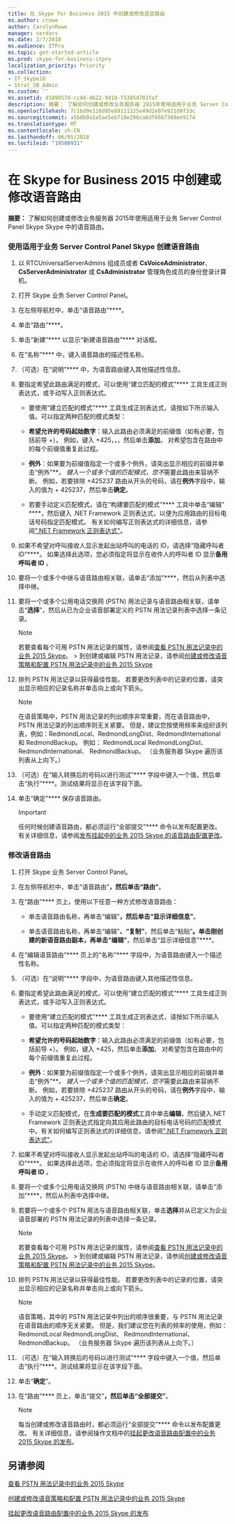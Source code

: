 ```yaml
---
title: 在 Skype for Business 2015 中创建或修改语音路由
ms.author: crowe
author: CarolynRowe
manager: serdars
ms.date: 2/7/2018
ms.audience: ITPro
ms.topic: get-started-article
ms.prod: skype-for-business-itpro
localization_priority: Priority
ms.collection:
- IT_Skype16
- Strat_SB_Admin
ms.custom: ''
ms.assetid: d189057d-cc9d-4622-9d10-f5385d703faf
description: 摘要： 了解如何创建或修改业务服务器 2015年使用适用于业务 Server Control Panel Skype Skype 中的语音路由。
ms.openlocfilehash: 7c1bd9e118d95e89111225e49d2e07e921d8f33c
ms.sourcegitcommit: a5b8b0a1e5ae5eb718e296ca6df6687368ee9174
ms.translationtype: MT
ms.contentlocale: zh-CN
ms.lasthandoff: 06/05/2018
ms.locfileid: "19500931"
---
```

# <a name="create-or-modify-a-voice-route-in-skype-for-business-2015"></a>在 Skype for Business 2015 中创建或修改语音路由
 
**摘要：** 了解如何创建或修改业务服务器 2015年使用适用于业务 Server Control Panel Skype Skype 中的语音路由。
  
### <a name="to-create-a-voice-route-by-using-the-skype-for-business-server-control-panel"></a>使用适用于业务 Server Control Panel Skype 创建语音路由

1. 以 RTCUniversalServerAdmins 组成员或者 **CsVoiceAdministrator**、**CsServerAdministrator** 或 **CsAdministrator** 管理角色成员的身份登录计算机。
    
2. 打开 Skype 业务 Server Control Panel。
    
3. 在左侧导航栏中，单击“语音路由”****。
    
4. 单击“路由”****。
    
5. 单击“新建”**** 以显示“新建语音路由”**** 对话框。
    
6. 在“名称”**** 中，键入语音路由的描述性名称。
    
7. （可选）在“说明”**** 中，为语音路由键入其他描述性信息。
    
8. 要指定希望此路由满足的模式，可以使用“建立匹配的模式”**** 工具生成正则表达式，或手动写入正则表达式。
    
   - 要使用“建立匹配的模式”**** 工具生成正则表达式，请按如下所示输入值。可以指定两种匹配的模式类型：
    
   - **希望允许的号码起始数字**：输入此路由必须满足的前缀值（如有必要，包括前导 +）。 例如，键入 +425，，，然后单击**添加**。 对希望包含在路由中的每个前缀值重复此过程。
    
   - **例外**：如果要为前缀值指定一个或多个例外，请突出显示相应的前缀并单击“例外”****。 键入一个或多个值的匹配模式，您*不*需要此路由来容纳不断。 例如，若要排除 +425237 路由从开头的号码，请在**例外**字段中，输入的值为 + 425237，然后单击**确定**。
    
   - 若要手动定义匹配模式，请在“构建要匹配的模式”**** 工具中单击“编辑” ****，然后键入 .NET Framework 正则表达式，以便为应用路由的目标电话号码指定匹配模式。 有关如何编写正则表达式的详细信息，请参阅[".NET Framework 正则表达式"](https://go.microsoft.com/fwlink/p/?linkId=140927)。 
    
9. 如果不希望对呼叫接收人显示发起出站呼叫的电话的 ID，请选择“隐藏呼叫者 ID”****。 如果选择此选项，您必须指定将显示在收件人的呼叫者 ID 显示**备用呼叫者 ID** 。
    
10. 要将一个或多个中继与语音路由相关联，请单击“添加”****，然后从列表中选择中继。
    
11. 要将一个或多个公用电话交换网 (PSTN) 用法记录与语音路由相关联，请单击“**选择**”，然后从已为企业语音部署定义的 PSTN 用法记录列表中选择一条记录。
    
    > [!NOTE]
    > 若要查看每个可用 PSTN 用法记录的属性，请参阅[查看 PSTN 用法记录中的业务 2015 Skype](view-pstn-usage-records.md)。 > 到创建或编辑 PSTN 用法记录，请参阅[创建或修改语音策略和配置 PSTN 用法记录中的业务 2015 Skype](voice-policy-and-pstn-usage-records.md)
  
12. 排列 PSTN 用法记录以获得最佳性能。 若要更改列表中的记录的位置，请突出显示相应的记录名称并单击向上或向下箭头。
    
    > [!NOTE]
    > 在语音策略中，PSTN 用法记录的列出顺序非常重要，而在语音路由中，PSTN 用法记录的列出顺序则无关紧要。 但是，建议您按使用频率来组织该列表，例如：RedmondLocal、RedmondLongDist、RedmondInternational 和 RedmondBackup。 例如： RedmondLocal RedmondLongDist、 RedmondInternational、 RedmondBackup。 （业务服务器 Skype 遍历该列表从上向下。） 
  
13. （可选）在“输入转换后的号码以进行测试”**** 字段中键入一个值，然后单击“执行”****。测试结果将显示在该字段下面。
    
14. 单击“确定”**** 保存语音路由。
    
    > [!IMPORTANT]
    > 任何时候创建语音路由，都必须运行“全部提交”**** 命令以发布配置更改。 有关详细信息，请参阅[发布挂起中的业务 2015 Skype 的语音路由配置更改](voice-route-config-changes.md)。 
  
### <a name="to-modify-a-voice-route"></a>修改语音路由

1. 打开 Skype 业务 Server Control Panel。
    
2. 在左侧导航栏中，单击“语音路由”****，然后单击“路由”****。
    
3. 在“路由”**** 页上，使用以下任意一种方式修改语音路由：
    
   - 单击语音路由名称，再单击“编辑”****，然后单击“显示详细信息”****。
    
   - 单击语音路由名称，再单击“编辑”****、“复制”****，然后单击“粘贴”****。单击刚创建的新语音路由副本，再单击“编辑”****，然后单击“显示详细信息”****。
    
4. 在“编辑语音路由”**** 页上的“名称”**** 字段中，为语音路由键入一个描述性名称。
    
5. （可选）在“说明”**** 字段中，为语音路由键入其他描述性信息。
    
6. 要指定希望此路由满足的模式，可以使用“建立匹配的模式”**** 工具生成正则表达式，或手动写入正则表达式。
    
   - 要使用“建立匹配的模式”**** 工具生成正则表达式，请按如下所示输入值。可以指定两种匹配的模式类型：
    
   - **希望允许的号码起始数字**：输入此路由必须满足的前缀值（如有必要，包括前导 +）。 例如，键入 +425，然后单击**添加**。 对希望包含在路由中的每个前缀值重复此过程。
    
   - **例外**：如果要为前缀值指定一个或多个例外，请突出显示相应的前缀并单击“例外”****。 键入一个或多个值的匹配模式，您*不*需要此路由来容纳不断。 例如，若要排除 +425237 路由从开头的号码，请在**例外**字段中，输入的值为 + 425237，然后单击**确定**。
    
   - 手动定义匹配模式，在**生成要匹配的模式**工具中单击**编辑**，然后键入.NET Framework 正则表达式指定向其应用此路由的目标电话号码的匹配模式中。有关如何编写正则表达式的详细信息，请参阅[".NET Framework 正则表达式"](https://go.microsoft.com/fwlink/p/?linkId=140927)。 
    
7. 如果不希望对呼叫接收人显示发起出站呼叫的电话的 ID，请选择“隐藏呼叫者 ID”****。 如果选择此选项，您必须指定将显示在收件人的呼叫者 ID 显示**备用呼叫者 ID** 。
    
8. 要将一个或多个公用电话交换网 (PSTN) 中继与语音路由相关联，请单击“添加”****，然后从列表中选择中继。
    
9. 若要将一个或多个 PSTN 用法与语音路由相关联，单击**选择**并从已定义为企业语音部署的 PSTN 用法记录的列表中选择一条记录。
    
    > [!NOTE]
    > 若要查看每个可用 PSTN 用法记录的属性，请参阅[查看 PSTN 用法记录中的业务 2015 Skype](view-pstn-usage-records.md)。 > 到创建或编辑 PSTN 用法记录，请参阅[创建或修改语音策略和配置 PSTN 用法记录中的业务 2015 Skype](voice-policy-and-pstn-usage-records.md)。 
  
10. 排列 PSTN 用法记录以获得最佳性能。 若要更改列表中的记录的位置，请突出显示相应的记录名称并单击向上或向下箭头。
    
    > [!NOTE]
    > 语音策略，其中的 PSTN 用法记录中列出的顺序很重要，与 PSTN 用法记录在语音路由的顺序无关紧要。 但是，我们建议您在列表的频率的使用，例如： RedmondLocal RedmondLongDist、 RedmondInternational、 RedmondBackup。 （业务服务器 Skype 遍历该列表从上向下。） 
  
11. （可选）在“输入转换后的号码以进行测试”**** 字段中键入一个值，然后单击“执行”****。测试结果将显示在该字段下面。
    
12. 单击“**确定**”。
    
13. 在“路由”**** 页上，单击“提交”****，然后单击“全部提交”****。 
    
    > [!NOTE]
    > 每当创建或修改语音路由时，都必须运行“全部提交”**** 命令以发布配置更改。 有关详细信息，请参阅操作文档中的[挂起更改语音路由配置中的业务 2015 Skype 的发布](voice-route-config-changes.md)。
  
## <a name="see-also"></a>另请参阅

[查看 PSTN 用法记录中的业务 2015 Skype](view-pstn-usage-records.md)
  
[创建或修改语音策略和配置 PSTN 用法记录中的业务 2015 Skype](voice-policy-and-pstn-usage-records.md)
  
[挂起更改语音路由配置中的业务 2015 Skype 的发布](voice-route-config-changes.md)